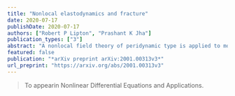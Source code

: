 ```yaml
---
title: "Nonlocal elastodynamics and fracture"
date: 2020-07-17
publishDate: 2020-07-17
authors: ["Robert P Lipton", "Prashant K Jha"]
publication_types: ["3"]
abstract: "A nonlocal field theory of peridynamic type is applied to model the brittle fracture problem. The elastic fields obtained from the nonlocal model are shown to converge in the limit of vanishing non-locality to solutions of classic plane elastodynamics associated with a running crack."
featured: false
publication: "*arXiv preprint arXiv:2001.00313v3*"
url_preprint: "https://arxiv.org/abs/2001.00313v3"
---
```


> To appearin Nonlinear Differential Equations and Applications.
